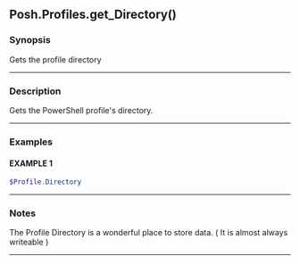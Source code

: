 Posh.Profiles.get_Directory()
-----------------------------




### Synopsis
Gets the profile directory



---


### Description

Gets the PowerShell profile's directory.



---


### Examples
#### EXAMPLE 1
```PowerShell
$Profile.Directory
```



---


### Notes
The Profile Directory is a wonderful place to store data.
( It is almost always writeable )



---
